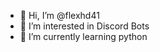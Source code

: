 - 👋 Hi, I’m @flexhd41
- 👀 I’m interested in Discord Bots
- 🌱 I’m currently learning python


<!---
flexhd41/flexhd41 is a ✨ special ✨ repository because its `README.md` (this file) appears on your GitHub profile.
You can click the Preview link to take a look at your changes.
--->
